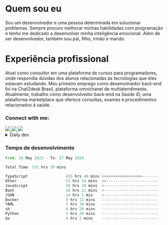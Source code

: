 # Quem sou eu
Sou um desenvolvedor e uma pessoa determinada em solucionar problemas. Sempre procuro melhorar minhas habilidades com programação e tenho me dedicado a desenvolver minha inteligência emocional. Além de ser desenvolvedor, também sou pai, filho, irmão e marido.

# Experiência profissional
Atuei como consultor em uma plataforma de cursos para programadores, onde respondia dúvidas dos alunos relacionadas às tecnologias que eles estavam estudando.
Meu primeiro emprego como desenvolvedor back-end foi na Chat2desk Brasil, plataforma omnichanel de multiatendimento.
Atualmente, trabalho como desenvolvedor back-end na Saúde iD, uma plataforma marketplace que oferece consultas, exames e procedimentos relacionados à saúde.

### Connect with me:
<a href="https://www.linkedin.com/in/theusmoreira" target="_blank" >
<img src="https://img.shields.io/badge/linkedin-%230077B5.svg?&style=for-the-badge&logo=linkedin&logoColor=white ">
</a>
<a href="https://www.instagram.com/matheus.s.moreira/" target="_blank">
<img src="https://img.shields.io/badge/instagram-%23E4405F.svg?&style=for-the-badge&logo=instagram&logoColor=white">
</a>
<a href="mailto:matheussm301@gmail.com"  target="_blank">
<img src="https://img.shields.io/badge/gmail-%23E4405F.svg?&style=for-the-badge&logo=gmail&logoColor=white">
</a>


<details>
  <summary>Daily dev </summary>
<p>
  <a href="https://app.daily.dev/matheussantos"><img src="https://github.com/matheus-santos-moreira/matheus-santos-moreira/blob/master/devcard.svg" width="200" alt="Matheus Santos's Dev Card"/></a>
 </p>
</details>

<h3>Tempo de desenvolvimento</h3>

<!--START_SECTION:waka-->

```rust
From: 28 May 2023 - To: 27 May 2024

Total Time: 531 hrs 39 mins

TypeScript                 415 hrs 48 mins >>>>>>>>>>>>>>>>>>-------   71.25 %
Other                      51 hrs 54 mins  >>-----------------------   08.90 %
JavaScript                 26 hrs 24 mins  >------------------------   04.53 %
Bash                       26 hrs 21 mins  >------------------------   04.52 %
JSON                       14 hrs 1 min    >------------------------   02.40 %
Docker                     9 hrs 11 mins   -------------------------   01.58 %
YAML                       7 hrs 30 mins   -------------------------   01.29 %
sh                         6 hrs 20 mins   -------------------------   01.09 %
Python                     5 hrs 28 mins   -------------------------   00.94 %
Go                         4 hrs 2 mins    -------------------------   00.69 %
```

<!--END_SECTION:waka-->
